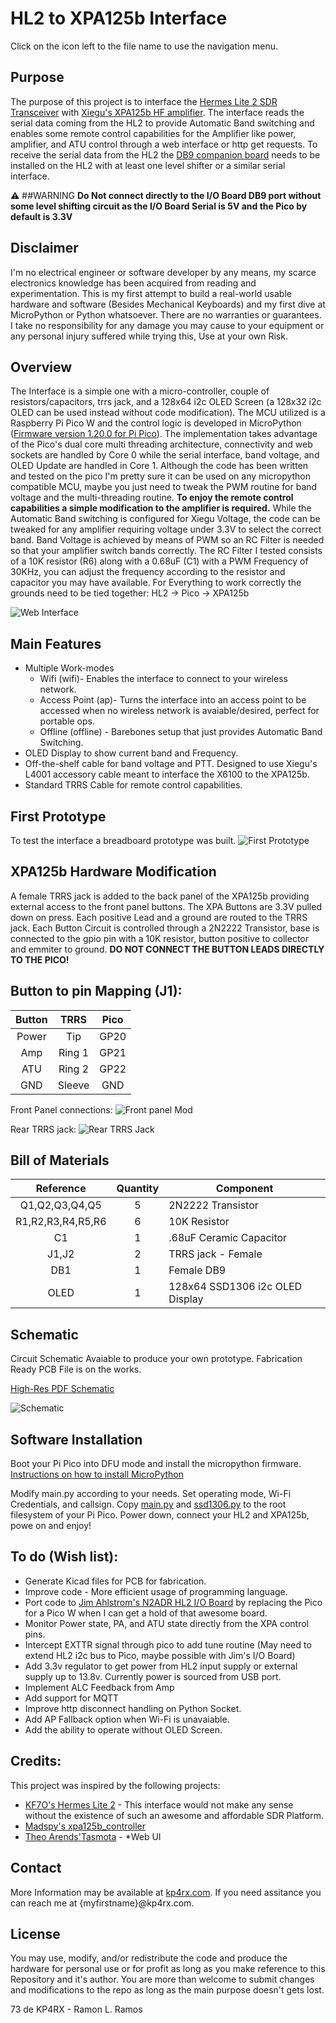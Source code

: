 # HL2 to XPA125b Interface

Click on the icon left to the file name to use the navigation menu.

## Purpose
The purpose of this project is to interface the [Hermes Lite 2 SDR Transceiver](http://hermeslite.com) with [Xiegu's XPA125b HF amplifier](https://www.cqxiegu.com/productinfo/798788.html). The interface reads the serial data coming from the HL2 to provide Automatic Band switching and enables some remote control capabilities for the Amplifier like power, amplifier, and ATU control through a web interface or http get requests. To receive the serial data from the HL2 the [DB9 companion board](https://github.com/softerhardware/Hermes-Lite2/tree/master/hardware/companions/db9) needs to be installed on the HL2 with at least one level shifter or a similar serial interface.

:warning: ##WARNING
**Do Not connect directly to the I/O Board DB9 port without some level shifting circuit as the I/O Board Serial is 5V and the Pico by default is 3.3V**

## Disclaimer
I'm no electrical engineer or software developer by any means, my scarce electronics knowledge has been acquired from reading and experimentation. This is my first attempt to build a real-world usable hardware and software (Besides Mechanical Keyboards) and my first dive at MicroPython or Python whatsoever. There are no warranties or guarantees. I take no responsibility for any damage you may cause to your equipment or any personal injury suffered while trying this, Use at your own Risk.

## Overview
The Interface is a simple one with a micro-controller, couple of resistors/capacitors, trrs jack, and a 128x64 i2c OLED Screen (a 128x32 i2c OLED can be used instead without code modification). The MCU utilized is a Raspberry Pi Pico W and the control logic is developed in MicroPython ([Firmware version 1.20.0 for Pi Pico](https://micropython.org/resources/firmware/RPI_PICO-20230426-v1.20.0.uf2)). The implementation takes advantage of the Pico's dual core multi threading architecture, connectivity and web sockets are handled by Core 0 while the serial interface, band voltage, and OLED Update are handled in Core 1. Although the code has been written and tested on the pico I'm pretty sure it can be used on any micropython compatible MCU, maybe you just need to tweak the PWM routine for band voltage and the multi-threading routine. **To enjoy the remote control capabilities a simple modification to the amplifier is required.** While the Automatic Band switching is configured for Xiegu Voltage, the code can be tweaked for any amplifier requiring voltage under 3.3V to select the correct band. Band Voltage is achieved by means of PWM so an RC Filter is needed so that your amplifier switch bands correctly. The RC Filter I tested consists of a 10K resistor (R6) along with a 0.68uF (C1) with a PWM Frequency of 30KHz, you can adjust the frequency according to the resistor and capacitor you may have available. For Everything to work correctly the grounds need to be tied together: HL2 &rarr; Pico &rarr; XPA125b

![Web Interface](images/web_interface.png)

## Main Features
* Multiple Work-modes
  * Wifi (wifi)- Enables the interface to connect to your wireless network.
  * Access Point (ap)- Turns the interface into an access point to be accessed when no wireless network is avaiable/desired, perfect for portable ops.
  * Offline (offline) - Barebones setup that just provides Automatic Band Switching.
* OLED Display to show current band and Frequency.
* Off-the-shelf cable for band voltage and PTT. Designed to use Xiegu's L4001 accessory cable meant to interface the X6100 to the XPA125b.
* Standard TRRS Cable for remote control capabilities.

## First Prototype
To test the interface a breadboard prototype was built.
![First Prototype](/images/first_proto.jpg)

## XPA125b Hardware Modification
A female TRRS jack is added to the back panel of the XPA125b providing external access to the front panel buttons. The XPA Buttons are 3.3V pulled down on press. Each positive Lead and a ground are routed to the TRRS jack. Each Button Circuit is controlled through a 2N2222 Transistor, base is connected to the gpio pin with a 10K resistor, button positive to collector and emmiter to ground. **DO NOT CONNECT THE BUTTON LEADS DIRECTLY TO THE PICO!**

## Button to pin Mapping (J1):
| Button |  TRRS  | Pico |
|:------:|:------:|:----:|
|  Power |   Tip  |  GP20  |
|   Amp  | Ring 1 |  GP21  |
|   ATU  | Ring 2 |  GP22  |
|   GND  | Sleeve |  GND |

Front Panel connections:
![Front panel Mod](/images/front_panel_mod.jpg)

Rear TRRS jack:
![Rear TRRS Jack](/images/trrs_jack.jpg)

## Bill of Materials
|     Reference     | Quantity | Component                       |
|:-----------------:|:--------:|---------------------------------|
|   Q1,Q2,Q3,Q4,Q5  |     5    |        2N2222 Transistor        |
| R1,R2,R3,R4,R5,R6 |     6    |           10K Resistor          |
|         C1        |     1    |     .68uF Ceramic Capacitor     |
|       J1,J2       |     2    |        TRRS jack - Female       |
|        DB1        |     1    |            Female DB9           |
|        OLED       |     1    | 128x64 SSD1306 i2c OLED Display |

## Schematic
Circuit Schematic Avaiable to produce your own prototype. Fabrication Ready PCB File is on the works.

[High-Res PDF Schematic](/Schematic.pdf)

![Schematic](/images/schematic_image.png)

## Software Installation
Boot your Pi Pico into DFU mode and install the micropython firmware. [Instructions on how to install MicroPython](https://micropython.org/download/RPI_PICO/)

Modify main.py according to your needs. Set operating mode, Wi-Fi Credentials, and callsign. Copy [main.py](/code/main.py) and [ssd1306.py](/code/ssd1306.py) to the root filesystem of your Pi Pico. Power down, connect your HL2 and XPA125b, powe on and enjoy!

## To do (Wish list):
- Generate Kicad files for PCB for fabrication.
- Improve code - More efficient usage of programming language.
- Port code to [Jim Ahlstrom's N2ADR HL2 I/O Board](https://github.com/jimahlstrom/HL2IOBoard) by replacing the Pico for a Pico W when I can get a hold of that awesome board.
- Monitor Power state, PA, and ATU state directly from the XPA control pins.
- Intercept EXTTR signal through pico to add tune routine (May need to extend HL2 i2c bus to Pico, maybe possible with Jim's I/O Board)
- Add 3.3v regulator to get power from HL2 input supply or external supply up to 13.8v. Currently power is sourced from USB port.
- Implement ALC Feedback from Amp
- Add support for MQTT
- Improve http disconnect handling on Python Socket.
- Add AP Fallback option when Wi-Fi is unavaiable.
- Add the ability to operate without OLED Screen.

## Credits:

This project was inspired by the following projects:
- [KF7O's Hermes Lite 2](http://hermeslite.com) - This interface would not make any sense without the existence of such an awesome and affordable SDR Platform.
- [Madspy's xpa125b_controller](https://github.com/madpsy/xpa125b_controller/tree/main)
- [Theo Arends'Tasmota](https://github.com/arendst/Tasmota) - *Web UI

## Contact
More Information may be available at [kp4rx.com](https://kp4rx.com). If you need assitance you can reach me at {myfirstname}@kp4rx.com.

## License
You may use, modify, and/or redistribute the code and produce the hardware for personal use or for profit as long as you make reference to this Repository and it's author. You are more than welcome to submit changes and modifications to the repo as long as the main purpose doesn't gets lost.

73 de KP4RX - Ramon L. Ramos
